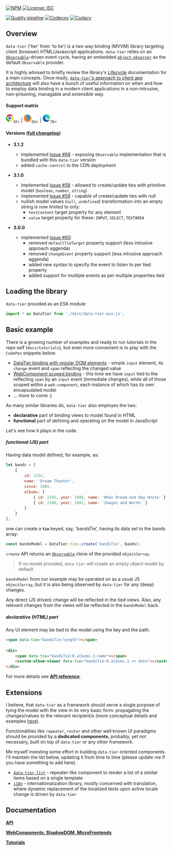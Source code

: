 [![NPM](https://img.shields.io/npm/v/data-tier.svg?label=npm%20data-tier)](https://www.npmjs.com/package/data-tier)
[![License: ISC](https://img.shields.io/badge/License-ISC-blue.svg)](./license.md)

[![Quality pipeline](https://github.com/gullerya/data-tier/workflows/Quality%20pipeline/badge.svg?branch=master)](https://github.com/gullerya/data-tier/actions?query=workflow%3A%22Quality+pipeline%22)
[![Codecov](https://img.shields.io/codecov/c/github/gullerya/data-tier/master.svg)](https://codecov.io/gh/gullerya/data-tier/branch/master)
[![Codacy](https://img.shields.io/codacy/grade/eb34053e002648519fd3a2d78c45677b.svg?logo=codacy)](https://app.codacy.com/app/gullerya/data-tier)

## Overview

`data-tier` ('tier' from 'to tie') is a two way binding (MVVM) library targeting client (browser) HTML/Javascript applications.
`data-tier` relies on an [`Observable`](https://github.com/gullerya/object-observer/blob/master/docs/observable.md)-driven event cycle, having an embedded [`object-observer`](https://github.com/gullerya/object-observer) as the default `Observable` provider.

It is highly advised to briefly review the library's [Lifecycle](./docs/lifecycle.md) documentation for a main concepts. Once ready, [`data-tier`'s approach to client app architecture](./docs/client-app-architecture.md) will also have a bunch of useful information on when and how to employ data binding in a modern client applications in a non-intrusive, non-prisoning, managable and extensible way.

#### Support matrix
![CHROME](./docs/icons/chrome.png)<sub>61+</sub> | ![FIREFOX](./docs/icons/firefox.png)<sub>60+</sub> | ![EDGE](./docs/icons/edge-chromium.png)<sub>79+</sub>

#### Versions ([full changelog](./docs/changelog.md))

* __3.1.2__
  * implemented [Issue #68](https://github.com/gullerya/data-tier/issues/68) - exposing `Observable` implementation that is bundled with this `data-tier` version
  * added `cache-control` to the CDN deployment

* __3.1.0__
  * implemented [Issue #58](https://github.com/gullerya/data-tier/issues/58) - allowed to create/update ties with primitive model (`boolean`, `number`, `string`)
  * implemented [Issue #59](https://github.com/gullerya/data-tier/issues/59) - capable of create/update ties with null
  * nullish model values (`null`, `undefined`) transformation into an empty string is now limited to only:
    * `textContent` target property for any element
	* `value` target property for these: `INPUT`, `SELECT`, `TEXTAREA`

* __3.0.0__
  * implemented [Issue #60](https://github.com/gullerya/data-tier/issues/60):
    * removed `defaultTieTarget` property support (less intrusive approach aggenda)
    * removed `changeEvent` property support (less intrusive approach aggenda)
    * added new syntax to specify the event to listen to per tied property
    * added support for multiple events as per multiple properties tied

## Loading the library

`data-tier` provided as an ES6 module:

```javascript
import * as DataTier from './dist/data-tier.min.js';
```

## Basic example

There is a growing number of examples and ready to run tutorials in the repo self (`docs/tutorials`), but even more convenient is to play with the `CodePen` snippets below:
* [DataTier binding with regular DOM elements](https://codepen.io/gullerya/pen/abdmebe) - simple `input` element, its `change` event and `span` reflecting the changed value
* [WebComponent scoped binding](https://codepen.io/gullerya/pen/xxZEvbK) - this time we have `input` tied to the reflecting `span` by an `input` event (immediate changes), while all of those scoped within a `web-component`, each instance of which has its own encapsulated model
* ... more to come :)

As many similar libraries do, `data-tier` also employes the two:
* __declarative__ part of binding views to model found in HTML
* __functional__ part of defining and operating on the model in JavaScript

Let's see how it plays in the code.

##### functional (JS) part

Having data model defined, for example, as:
```javascript
let bands = [
    {
        id: 1234,
        name: 'Dream Theater',
        since: 1985,
        albums: [
            { id: 2345, year: 1988, name: 'When Dream and Day Unite' },
            { id: 2346, year: 1991, name: 'Images and Words' }
        ]
    }
];
```
one can create a __`tie`__ keyed, say, 'bandsTie', having its data set to the bands array:
```javascript
const bandsModel = DataTier.ties.create('bandsTie', bands);
```

`create` API returns an [`Observable`](https://github.com/gullerya/object-observer/blob/master/docs/observable.md) clone of the provided `object`/`array`.

> If no model provided, `data-tier` will create an empty object model by default.

`bandsModel` from our example may be operated on as a usual JS `object`/`array`, but it is also being observed by `data-tier` for any (deep) changes.

Any direct (JS driven) change will be reflected in the tied views.
Also, any relevant changes from the views will be reflected in the `bandsModel` back.

##### declarative (HTML) part

Any UI element may be tied to the model using the key and the path:
```html
<span data-tie="bandsTie:length"></span>

<div>
    <span data-tie="bandsTie:0.albums.1.name"></span>
    <custom-album-viewer data-tie="bandsTie:0.albums.1 => data"></custom-album-viewer>
</div>
```

For more details see [__API reference__](./docs/api-reference.md).

## Extensions

I believe, that `data-tier` as a framework should serve a single purpose of tying the model with the view in its very basic form: propagating the changes/values to the relevant recipient/s (more conceptual details and examples [here](./docs/client-app-architecture.md)).

Functionalities like `repeater`, `router` and other well known UI paradigms should be provided by a __dedicated components__, probably, yet not necessary, built on top of `data-tier` or any other framework.

Me myself investing some effort in building `data-tier` oriented components. I'll maintain the list below, updating it from time to time (please update me if you have something to add here).
* [`data-tier-list`](https://www.npmjs.com/package/data-tier-list) - repeater-like component to render a list of a similar items based on a single template
* [`i18n`](https://www.npmjs.com/package/@gullerya/i18n) - internationalization library, mostly concerned with translation, where dynamic replacement of the localized texts upon active locale change is driven by `data-tier`

## Documentation

[__API__](./docs/api-reference.md)

[__WebComponents, ShadowDOM, MicroFrontends__](./docs/web-components.md)

[__Tutorials__](./docs/tutorials.md)

